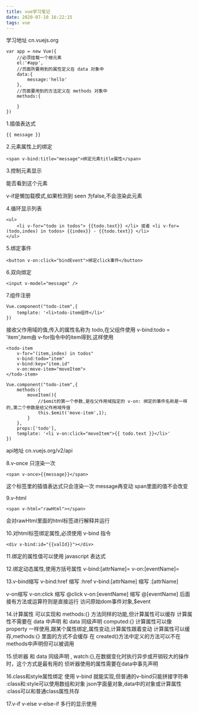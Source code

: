 ```yaml
---
title: vue学习笔记
date: 2020-07-10 16:22:15
tags: vue
---
```


学习地址
cn.vuejs.org
```
var app = new Vue({
	//必须挂载一个根元素
	el:'#app', 
	//页面所要用到的属性定义在 data 对象中
	data:{
		message:'hello'
	},
	//页面要用到的方法定义在 methods 对象中
	methods:{
	
	}
})
```

1.插值表达式
```
{{ message }}
```

2.元素属性上的绑定
```
<span v-bind:title="message">绑定元素title属性</span>
```

3.控制元素显示
<p v-if="seen">能否看到这个元素</p>
v-if是懒加载模式,如果检测到 seen 为false,不会渲染此元素

4.循环显示列表
```
<ul>
	<li v-for="todo in todos"> {{todo.text}} </li> 或者 <li v-for=(todo,index) in todos> {{index}} - {{todo.text}} </li>
</ul>
```

5.绑定事件
```
<button v-on:click="bindEvent">绑定click事件</button>
```

6.双向绑定 
```
<input v-model="message" />
```

7.组件注册
```
Vue.component("todo-item",{
	template: '<li>todo-item组件</li>'
})
```

接收父作用域的值,传入的属性名称为 todo,在父组件使用 v-bind:todo = 'item',item由 v-for指令中的item得到,这样使用
```
<todo-item 
	v-for="(item,index) in todos"
	v-bind:todo="item"
	v-bind:key="item.id"
	v-on:move-item="moveItem">
</todo-item>

Vue.component("todo-item",{
	methods:{
		moveItem(){
			//$emit的第一个参数,是在父作用域指定的 v-on: 绑定的事件名称是一样的,第二个参数是给父作用域传值
			this.$emit('move-item',1);
		}
	},
	props:['todo'],
	template: '<li v-on:click="moveItem">{{ todo.text }}</li>'
})
```

api地址
cn.vuejs.org/v2/api

8.v-once 只渲染一次
```
<span v-once>{{message}}</span> 
```
这个标签里的插值表达式只会渲染一次
message再变动 span里面的值不会改变

9.v-html
```
<span v-html="rawHtml"></span>
```
会对rawHtml里面的html标签进行解释并运行

10.对html标签绑定属性,必须使用 v-bind 指令
```
<div v-bind:id="{{valId}}"></div>
```

11.绑定的属性值可以使用 javascript 表达式 

12.绑定动态属性,使用方括号属性
v-bind:[attrName]=
v-on:[eventName]=

13.v-bind缩写 
v-bind:href    缩写  :href
v-bind:[attrName]  缩写   :[attrName]

v-on缩写
v-on:click   缩写  @click
v-on:[eventName]  缩写  @[eventName]
后面接有方法或运算符则是直接运行
访问原始dom事件对象,$event

14.计算属性
可以实现和 methods:{} 方法同样的功能,但计算属性可以缓存
计算属性不需要在 data 中声明
和 data 同级声明  computed:{}
计算属性可以像 property 一样使用,跟某个属性绑定,属性变动,计算属性跟着变动
计算属性可以缓存,methods:{} 里面的方式不会缓存
在 created()方法中定义的方法可以不在methods中声明但可以被调用

15.侦听器
和 data 同级声明 , watch:{},在数据变化时执行异步或开销较大的操作时，这个方式是最有用的
侦听器使用的属性需要在data中事先声明

16.class和style属性绑定
使用 v-bind 就能实现,但普通的v-bind只能拼接字符串
:class和:style可以使用数组和对象 json字面量对象,data中的对象或计算属性
:class可以和普通class属性共存

17.v-if v-else v-else-if
多行的显示使用 <template v-if>
v-show 无论条件真假都会渲染
v-if有更高的切换开销
v-show有更高的初始渲染开销

18.事件修饰符
方法只有纯粹的数据逻辑，而不是去处理 DOM 事件细节

19.v-for遍历对象,第一个参数为value,第二个为name,第三个为index

20.使用 v-model 绑定表单元素
a.input和textarea 不使用 value
```
<input type="text" v-model="message">
<textarea v-model="message">
```

b.单个复选框,使用boolean绑定
```
<input type="checkbox" v-model="checked">
```
checked为true或false

多个复选框,绑定到数组
```
<input v-model="checkNames" value="1">
<input v-model="checkNames" value="2">.
<input v-model="checkNames" value="3">
```
checkNames为 [1,2,3]

c.单选按钮,绑定到value
```
<input type="radio" value="1" v-model="radioVal">
<input type="radio" value="2" v-model="radioVal">
```
radioVal为 1或2

d.单选选择框绑定 selected
```
<select v-model="selected">
<option disabled value="">请选择</option>
<option value="1">11</option>
<option value="2">22</option>
<option value="3">33</option>
```
selected为 1或2或3,取value,如果没有value,默认value就是text

多选时绑定到一个数组

option的value需用 v-bind:value来绑定

21.子组件data必须是一个函数

22.组件注册
Vue.component("",{option}) 全局组件注册
子组件通过props接收父域传过来的值
父域通过 v-bind:attrName 将值传递给子组件,可以传递对象

23.子组件向父域传递的值可以通过 $event访问到

24.向子组件不通过props传递文本,将父组件的 text 作为插槽插入子组件,在子组件加入 <slot></slot>

25.动态组件
将组件名称存入数组,使用 v-bind:is 属性绑定计算属性
点击按钮触发事件,改变计算属性为当前的组件名,实现动态组件

26.父子组件通过 props和 $emit来通讯,如果不是父子组件,通过 vuex来进行通讯
action 操作触发 state 数据源改变 view 视图改变,一个单向的状态管理
单个组件使用这个操作没有问题,如果是多个组件
a.多个组件中的操作都会改变数据源,必须是同一数据源,而不是副本
b.多个组件中的视图都依赖同一数据源改变

action 触发 mutations 状态(可跟踪调试) 改变 store 仓库中的state 数据源 view 视图更新
组件使用store中的数据，使用计算属性 count(){return store.state.count}
在根组件注入 store,子组件通过 this.$store可以获取到  this.$store.state.count

a.当一个组件需要获取多个状态的时候，
将这些状态都声明为计算属性会有些重复和冗余。
为了解决这个问题，我们可以使用 mapState 辅助函数帮助我们生成计算属性 import { mapState } from 'vuex'
computed:mapState({}) 这里传对象
当映射的计算属性的名称与 state 的子节点名称相同时，我们也可以给 mapState 传一个字符串数组
computed:mapState([]) 这里传数组

// 使用对象展开运算符将此对象混入到外部对象中
```
  ...mapState({
    // ...
  })
  ```
  
b.需要从 store的state中派生出一些状态,使用 getter,相当于store的计算属性,也会缓存,store为第一个参数
```
doDone:state=>{
	return state.todos.filter(todo => todo.done)
}
```
getter通过方法访问不会缓存,每次都会调用
mapGetter将 store 中的 getter 映射到局部计算属性,
使用对象解构符 ...mapGetter([]),或者 ...mapGetter({}) 这样可以将getter里的计算映射到局部另外一个名称的计算属性

c.更新store中状态的唯一方法提交 mutations
无参提交  state.commit("incment")
带参数提交 state.commit("incment",1)
对象提交 state.commit("incment",{amount:10})
type提交 state.commit({type:"incment",amount:10})
在组件中使用 this.$store.commit("incment")提交或者 使用 mapMutations 将组件中的methods映射为 store.commit调用
...mapMutations([])或 ...mapMutations({})
只能同步更新,在mutations中进行异步提交不能追踪状态

d.Action 函数接受一个与 store 实例具有相同方法和属性的 context 对象，因此你可以调用 context.commit 提交一个 mutation
在组件中使用 this.$store.dispatch('xxx') 分发 action，或者使用 mapActions 辅助函数将组件的 methods 映射为 store.dispatch 调用
async await 语法糖,async声明过的函数返回的是 promise,不必再写很多的then

e.使用单一状态树，应用的所有状态会集中到一个比较大的对象。当应用变得非常复杂时，store 对象就有可能变得相当臃肿
为了解决以上问题，Vuex 允许我们将 store 分割成模块（module）。每个模块拥有自己的 state、mutation、action、getter、甚至是嵌套子模块

27.路由基础使用
a.安装 npm install vue-router
b.引入 main.js中 import VueRouter from 'vue-router',Vue.use(VueRouter)
c.定义组件,在 main.js 引入
d.定义路由规则 
```
const routes = [
	{path:'/foo',component:Foo},
	{path:'/bar',component:Bar}
]
```
e.创建路由对象
```
const router = new VueRouter({
	routes
})
```
f.Vue实例中挂载路由
```
new Vue({
  el: '#app',
  router,
  render: h => h(App)
})
```
g.根据路由转载
```
<router-view></router-view>
```
